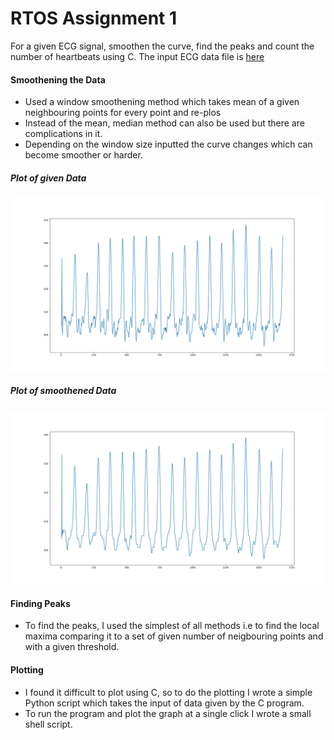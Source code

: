 # RTOS Assignment 1
For a given ECG signal, smoothen the curve, find the peaks and count the number of heartbeats using C.
The input ECG data file is [here](Samples.xlsx)

#### Smoothening the Data
- Used a window smoothening method which takes mean of a given neighbouring points for every point and re-plos
- Instead of the mean, median method can also be used but there are complications in it.
- Depending on the window size inputted the curve changes which can become smoother or harder.

##### Plot of given Data
![](Input.png)

##### Plot of smoothened Data
![](Output.png)

#### Finding Peaks
- To find the peaks, I used the simplest of all methods i.e to find the local maxima comparing it to a set of given number of neigbouring points and with a given threshold.

#### Plotting
- I found it difficult to plot using C, so to do the plotting I wrote a simple Python script which takes the input of data given by the C program.
- To run the program and plot the graph at a single click I wrote a small shell script.
